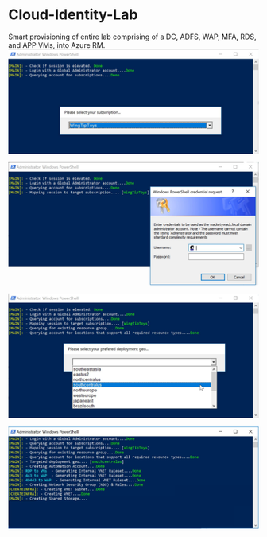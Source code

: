# Cloud-Identity-Lab
Smart provisioning of entire lab comprising of a DC, ADFS, WAP, MFA, RDS, and APP VMs, into Azure RM.
![Cloud-Identity-Lab](DocImages/1.jpg)

![Cloud-Identity-Lab](DocImages/2.jpg)

![Cloud-Identity-Lab](DocImages/3.jpg)

![Cloud-Identity-Lab](DocImages/4.jpg)
